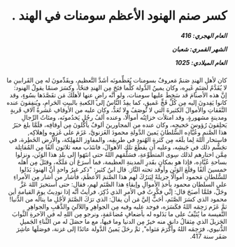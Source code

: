 <h1 dir="rtl">كسر صنم الهنود الأعظم سومنات في الهند .</h1>

<h5 dir="rtl">العام الهجري:  416

الشهر القمري: شعبان

العام الميلادي: 1025</h5>

<p dir="rtl">كان لأهلِ الهندِ صَنمٌ مَعروفٌ بسومنات يُعَظِّمونَه أشَدَّ التَّعظيمِ، ويقَدِّمونَ له مِن القَرابينِ ما لا يُقَدَّمُ لصَنَمٍ غَيرِه، وكان يمينُ الدَّولة كلَّما فتَحَ مِن الهندِ فتحًا، وكسَرَ صنمًا يقولُ الهنود: إنَّ هذه الأصنامَ قد سَخِطَ عليها سومنات، ولو أنَّه راضٍ عنها لأهلَكَ مَن تقَصَّدَها بسُوءٍ، وقد كانوا يَفِدونَ إليه مِن كُلِّ فَجٍّ عَميقٍ، كما يفِدُ النَّاسُ إلى الكعبةِ بالبيتِ الحَرامِ، ويُنفِقونَ عنده النَّفَقاتِ والأموالَ الكثيرةَ التي لا تُوصَفُ ولا تُعَدُّ، وكان عليه من الأوقافِ عَشرةُ آلافِ قَريةٍ ومدينةٍ مشهورةٍ، وقد امتلأت خزائِنُه أموالًا، وعنده ألفُ رجُلٍ يَخدُمونَه، ومئاتُ الرِّجالِ يَحلِقونَ رُؤوسَ حَجيجِه، وكان عنده من المجاورينَ ألوفٌ يأكُلونَ مِن أوقافِه، فلَمَّا بلغ خبَرُ هذا الصَّنمِ وعُبَّادِه السُّلطانَ يَمينَ الدَّولةِ محمودَ الغَزنويَّ، عَزَمَ على غَزوِه وإهلاكِه, فاستخار اللهَ لِما بلَغَه مِن كَثرةِ الهُنودِ في طريقِه، والمفاوِز المُهلِكة، والأرض الخَطِرة، في تجَشُّم ذلك في جَيشِه، وعليه أن يقطَعَ تلك الأهوالَ، فانتَدَب معه ثلاثون ألفًا مِن المُقاتِلة مِمَّن اختارهم لذلك سِوى المتطَوِّعةِ، فسَلَّمَهم اللهُ حتى انتَهَوا إلى بلدِ هذا الوَثَن، ونزلوا بساحةِ عُبَّادِه، فإذا هو بمكانٍ بقَدرِ المدينةِ العظيمة، فما أسرَعَ أن مَلَكَه، وقتَلَ مِن أهله خمسينَ ألفًا وقلَعَ الوَثَن وأوقد تحته النَّارَ. قال ابنُ كثير: "ذكر غيرُ واحدٍ أنَّ الهنودَ بَذَلوا للسُّلطانِ مَحمود أموالًا جزيلةً لِيَترُكَ لهم هذا الصَّنمَ الأعظَمَ، فأشار من أشار مِن الأمراءِ على السلطان محمود بأخذِ الأموالِ وإبقاءِ هذا الصَّنَم لهم، فقال: حتى أستخيرَ اللهَ عَزَّ وجَلَّ، فلمَّا أصبَحَ قال: إنِّي فكَّرتُ في الأمرِ الذي ذُكِرَ، فرأيتُ أنَّه إذا نودِيتُ يومَ القيامةِ أين محمود الذي كسَرَ الصَّنَم، أحَبُّ إليَّ مَن أن يقالَ: الذي ترَكَ الصَّنَمَ لأجْلِ ما ينالُه من الدُّنيا! ثمَّ عَزَم رَحِمَه اللهُ فكَسَرَه، فوجد عليه وفيه مِن الجواهِرِ واللآلئِ والذَّهَبِ والجواهِرِ النَّفيسة ما يُنَيِّفُ على ما بَذَلوه له بأضعافٍ مُضاعَفةٍ، ونرجو مِن اللهِ له في الآخرةِ الثَّوابَ الجَزيلَ الذي مِثقالُ دانقٍ منه خيرٌ مِن الدنيا وما فيها، مع ما حصَلَ له من الثَّناءِ الجَميلِ الدُّنيوي، فرَحِمَه اللهُ وأكرَمَ مَثواه", ثمَّ رحَلَ يَمينُ الدَّولة عائدًا إلى غزنة، فوصَلَها عاشِرَ صَفَر سنة 417.</p></br>
